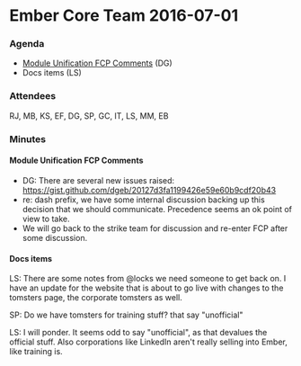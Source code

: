 # Ember Core Team 2016-07-01

### Agenda

- [Module Unification FCP Comments](https://gist.github.com/dgeb/20127d3fa1199426e59e60b9cdf20b43) (DG)
- Docs items (LS)

### Attendees

RJ, MB, KS, EF, DG, SP, GC, IT, LS, MM, EB

### Minutes

#### Module Unification FCP Comments

- DG: There are several new issues raised:
  https://gist.github.com/dgeb/20127d3fa1199426e59e60b9cdf20b43
- re: dash prefix, we have some internal discussion backing up this decision
  that we should communicate. Precedence seems an ok point of view to take.
- We will go back to the strike team for discussion and re-enter FCP after some
  discussion.

#### Docs items

LS: There are some notes from @locks we need someone to get back on. I have an
update for the website that is about to go live with changes to the tomsters
page, the corporate tomsters as well.

SP: Do we have tomsters for training stuff? that say "unofficial"

LS: I will ponder. It seems odd to say "unofficial", as that devalues the
official stuff. Also corporations like LinkedIn aren't really selling into
Ember, like training is.
